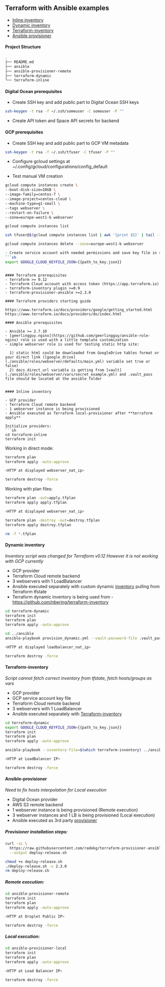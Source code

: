 ## Terraform with Ansible examples

- [Inline inventory](https://github.com/silazare/terraform-ansible#inline-inventory)
- [Dynamic inventory](https://github.com/silazare/terraform-ansible#dynamic-inventory)
- [Terraform-inventory](https://github.com/silazare/terraform-ansible#terraform-inventory)
- [Ansible provisioner](https://github.com/silazare/terraform-ansible#ansible-provisioner)

#### Project Structure

```sh
.
├── README.md
├── ansible
├── ansible-provisioner-remote
├── terraform-dynamic
└── terraform-inline
```

#### Digital Ocean prerequisites

- Create SSH key and add public part to Digital Ocean SSH keys
```sh
ssh-keygen -t rsa -f ~/.ssh/someuser -C someuser -P ""
```

- Create API token and Space API secrets for backend

#### GCP prerequisites

- Create SSH key and add public part to GCP VM metadata
```sh
ssh-keygen -t rsa -f ~/.ssh/tfuser -C tfuser -P ""
```

- Configure gcloud settings at ~/.config/gcloud/configurations/config_default

- Test manual VM creation
```sh
gcloud compute instances create \
--boot-disk-size=10GB \
--image-family=centos-7 \
--image-project=centos-cloud \
--machine-type=g1-small \
--tags webserver \
--restart-on-failure \
--zone=europe-west1-b webserver

gcloud compute instances list

ssh tfuser@$(gcloud compute instances list | awk '{print $5}' | tail -1) -i ~/.ssh/tfuser

gcloud compute instances delete --zone=europe-west1-b webserver

- Create service account with needed permissions and save key file in safe place, export it before terraform run:
```sh
export GOOGLE_CLOUD_KEYFILE_JSON={{path_to_key.json}}
```

```

#### Terraform prerequisites
- terraform >= 0.12
- Terraform Cloud account with access token (https://app.terraform.io)
- terraform-inventory plugin >=0.9
- terraform-provisioner-ansible >=2.3.0

#### Terraform providers starting guide

https://www.terraform.io/docs/providers/google/getting_started.html
https://www.terraform.io/docs/providers/do/index.html

#### Ansible prerequisites

- Ansible >= 2.7.10
- [geerlingguy.nginx](https://github.com/geerlingguy/ansible-role-nginx) role is used with a little template customization
- simple webserver role is used for testing static http site:

  1) static html could be downloaded from GoogleDrive tables format or your direct link ([google_drive](./ansible/roles/webserver/defaults/main.yml) variable set true or false)
  2) docs_direct_url variable is getting from [vault](./ansible/roles/webserver/vars/secret_example.yml) and .vault_pass file should be located at the ansible folder


#### Inline inventory

- GCP provider
- Terraform Cloud remote backend
- 1 webserver instance is being provisioned
- Ansible executed as Terraform local-provisioner after **terraform apply**

Initialize providers:
```sh
cd terraform-inline
terraform init
```

Working in direct mode:
```sh
terraform plan
terraform apply -auto-approve

<HTTP at displayed webserver_nat_ip>

terraform destroy -force
```

Working with plan files:
```sh
terraform plan -out=apply.tfplan
terraform apply apply.tfplan

<HTTP at displayed webserver_nat_ip>

terraform plan -destroy -out=destroy.tfplan
terraform apply destroy.tfplan

rm -f *.tfplan
```

#### Dynamic inventory

*Inventory script was changed for Terraform v0.12*
*However it is not working with GCP currently*

- GCP provider
- Terraform Cloud remote backend
- 3 webservers with 1 LoadBalancer
- Ansible executed separately with custom dynamic [inventory](https://github.com/express42/terraform-ansible-example/blob/master/ansible/dynamic_inventory.sh) pulling from Terraform tfstate
- Terraform dynamic inventory is being used from - https://github.com/nbering/terraform-inventory


```sh
cd terraform-dynamic
terraform init
terraform plan
terraform apply -auto-approve

cd ../ansible
ansible-playbook provision_dynamic.yml --vault-password-file .vault_pass

<HTTP at displayed loadbalancer_nat_ip>

terraform destroy -force
```

#### Terraform-inventory

*Script cannot fetch correct inventory from tfstate, fetch hosts/groups as vars*

- GCP provider
- GCP service account key file
- Terraform Cloud remote backend
- 3 webservers with 1 LoadBalancer
- Ansible executed separately with [Terraform-inventory](https://github.com/adammck/terraform-inventory)

```sh
cd terraform-dynamic
export GOOGLE_CLOUD_KEYFILE_JSON={{path_to_key.json}}
terraform init
terraform plan
terraform apply -auto-approve

ansible-playbook --inventory-file=$(which terraform-inventory) ../ansible/provision_tf_inventory.yml --vault-password-file ../ansible/.vault_pass

<HTTP at LoadBalancer IP>

terraform destroy -force
```

#### Ansible-provisioner

*Need to fix hosts interpolation for Local execution*

- Digital Ocean provider
- AWS S3 remote backend
- 1 webserver instance is being provisioned (Remote execution)
- 3 webserver instances and 1 LB is being provisioned (Local execution)
- Ansible executed as 3rd party [provisioner](https://github.com/radekg/terraform-provisioner-ansible)

##### Provisioner installation steps:

```sh
curl -sL \
  https://raw.githubusercontent.com/radekg/terraform-provisioner-ansible/master/bin/deploy-release.sh \
  --output deploy-release.sh

chmod +x deploy-release.sh
./deploy-release.sh -v 2.3.0
rm deploy-release.sh
```

##### Remote execution:

```sh
cd ansible-provisioner-remote
terraform init
terraform plan
terraform apply -auto-approve

<HTTP at Droplet Public IP>

terraform destroy -force
```

##### Local execution:

```sh
cd ansible-provisioner-local
terraform init
terraform plan
terraform apply -auto-approve

<HTTP at Load Balancer IP>

terraform destroy -force
```
